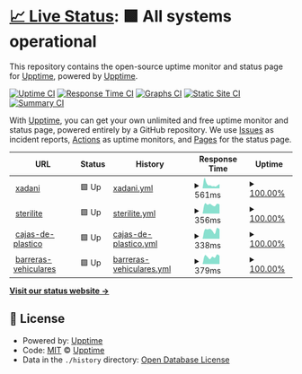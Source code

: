 # [📈 Live Status](https://demo.upptime.js.org): <!--live status--> **🟩 All systems operational**

This repository contains the open-source uptime monitor and status page for [Upptime](https://upptime.js.org), powered by [Upptime](https://github.com/upptime/upptime).

[![Uptime CI](https://github.com/AlonsoK28/xadani-upptime/workflows/Uptime%20CI/badge.svg)](https://github.com/AlonsoK28/xadani-upptime/actions?query=workflow%3A%22Uptime+CI%22)
[![Response Time CI](https://github.com/AlonsoK28/xadani-upptime/workflows/Response%20Time%20CI/badge.svg)](https://github.com/AlonsoK28/xadani-upptime/actions?query=workflow%3A%22Response+Time+CI%22)
[![Graphs CI](https://github.com/AlonsoK28/xadani-upptime/workflows/Graphs%20CI/badge.svg)](https://github.com/AlonsoK28/xadani-upptime/actions?query=workflow%3A%22Graphs+CI%22)
[![Static Site CI](https://github.com/AlonsoK28/xadani-upptime/workflows/Static%20Site%20CI/badge.svg)](https://github.com/AlonsoK28/xadani-upptime/actions?query=workflow%3A%22Static+Site+CI%22)
[![Summary CI](https://github.com/AlonsoK28/xadani-upptime/workflows/Summary%20CI/badge.svg)](https://github.com/AlonsoK28/xadani-upptime/actions?query=workflow%3A%22Summary+CI%22)

With [Upptime](https://upptime.js.org), you can get your own unlimited and free uptime monitor and status page, powered entirely by a GitHub repository. We use [Issues](https://github.com/upptime/upptime/issues) as incident reports, [Actions](https://github.com/AlonsoK28/xadani-upptime/actions) as uptime monitors, and [Pages](https://demo.upptime.js.org) for the status page.

<!--start: status pages-->
<!-- This summary is generated by Upptime (https://github.com/upptime/upptime) -->
<!-- Do not edit this manually, your changes will be overwritten -->
<!-- prettier-ignore -->
| URL | Status | History | Response Time | Uptime |
| --- | ------ | ------- | ------------- | ------ |
| <img alt="" src="https://res.cloudinary.com/xadani-mexico/image/upload/v1556506394/assets/favicon/xadani/xadani.png" height="13"> [xadani](https://www.xadani.com.mx) | 🟩 Up | [xadani.yml](https://github.com/AlonsoK28/xadani-upptime/commits/HEAD/history/xadani.yml) | <details><summary><img alt="Response time graph" src="./graphs/xadani/response-time-week.png" height="20"> 561ms</summary><br><a href="https://AlonsoK28.github.io/xadani-upptime/history/xadani"><img alt="Response time 903" src="https://img.shields.io/endpoint?url=https%3A%2F%2Fraw.githubusercontent.com%2FAlonsoK28%2Fxadani-upptime%2FHEAD%2Fapi%2Fxadani%2Fresponse-time.json"></a><br><a href="https://AlonsoK28.github.io/xadani-upptime/history/xadani"><img alt="24-hour response time 428" src="https://img.shields.io/endpoint?url=https%3A%2F%2Fraw.githubusercontent.com%2FAlonsoK28%2Fxadani-upptime%2FHEAD%2Fapi%2Fxadani%2Fresponse-time-day.json"></a><br><a href="https://AlonsoK28.github.io/xadani-upptime/history/xadani"><img alt="7-day response time 561" src="https://img.shields.io/endpoint?url=https%3A%2F%2Fraw.githubusercontent.com%2FAlonsoK28%2Fxadani-upptime%2FHEAD%2Fapi%2Fxadani%2Fresponse-time-week.json"></a><br><a href="https://AlonsoK28.github.io/xadani-upptime/history/xadani"><img alt="30-day response time 598" src="https://img.shields.io/endpoint?url=https%3A%2F%2Fraw.githubusercontent.com%2FAlonsoK28%2Fxadani-upptime%2FHEAD%2Fapi%2Fxadani%2Fresponse-time-month.json"></a><br><a href="https://AlonsoK28.github.io/xadani-upptime/history/xadani"><img alt="1-year response time 903" src="https://img.shields.io/endpoint?url=https%3A%2F%2Fraw.githubusercontent.com%2FAlonsoK28%2Fxadani-upptime%2FHEAD%2Fapi%2Fxadani%2Fresponse-time-year.json"></a></details> | <details><summary><a href="https://AlonsoK28.github.io/xadani-upptime/history/xadani">100.00%</a></summary><a href="https://AlonsoK28.github.io/xadani-upptime/history/xadani"><img alt="All-time uptime 99.86%" src="https://img.shields.io/endpoint?url=https%3A%2F%2Fraw.githubusercontent.com%2FAlonsoK28%2Fxadani-upptime%2FHEAD%2Fapi%2Fxadani%2Fuptime.json"></a><br><a href="https://AlonsoK28.github.io/xadani-upptime/history/xadani"><img alt="24-hour uptime 100.00%" src="https://img.shields.io/endpoint?url=https%3A%2F%2Fraw.githubusercontent.com%2FAlonsoK28%2Fxadani-upptime%2FHEAD%2Fapi%2Fxadani%2Fuptime-day.json"></a><br><a href="https://AlonsoK28.github.io/xadani-upptime/history/xadani"><img alt="7-day uptime 100.00%" src="https://img.shields.io/endpoint?url=https%3A%2F%2Fraw.githubusercontent.com%2FAlonsoK28%2Fxadani-upptime%2FHEAD%2Fapi%2Fxadani%2Fuptime-week.json"></a><br><a href="https://AlonsoK28.github.io/xadani-upptime/history/xadani"><img alt="30-day uptime 99.91%" src="https://img.shields.io/endpoint?url=https%3A%2F%2Fraw.githubusercontent.com%2FAlonsoK28%2Fxadani-upptime%2FHEAD%2Fapi%2Fxadani%2Fuptime-month.json"></a><br><a href="https://AlonsoK28.github.io/xadani-upptime/history/xadani"><img alt="1-year uptime 99.86%" src="https://img.shields.io/endpoint?url=https%3A%2F%2Fraw.githubusercontent.com%2FAlonsoK28%2Fxadani-upptime%2FHEAD%2Fapi%2Fxadani%2Fuptime-year.json"></a></details>
| <img alt="" src="https://res.cloudinary.com/xadani-mexico/image/upload/v1543876497/assets/favicon/sterilite/sterilite" height="13"> [sterilite](https://sterilite.mx) | 🟩 Up | [sterilite.yml](https://github.com/AlonsoK28/xadani-upptime/commits/HEAD/history/sterilite.yml) | <details><summary><img alt="Response time graph" src="./graphs/sterilite/response-time-week.png" height="20"> 356ms</summary><br><a href="https://AlonsoK28.github.io/xadani-upptime/history/sterilite"><img alt="Response time 436" src="https://img.shields.io/endpoint?url=https%3A%2F%2Fraw.githubusercontent.com%2FAlonsoK28%2Fxadani-upptime%2FHEAD%2Fapi%2Fsterilite%2Fresponse-time.json"></a><br><a href="https://AlonsoK28.github.io/xadani-upptime/history/sterilite"><img alt="24-hour response time 406" src="https://img.shields.io/endpoint?url=https%3A%2F%2Fraw.githubusercontent.com%2FAlonsoK28%2Fxadani-upptime%2FHEAD%2Fapi%2Fsterilite%2Fresponse-time-day.json"></a><br><a href="https://AlonsoK28.github.io/xadani-upptime/history/sterilite"><img alt="7-day response time 356" src="https://img.shields.io/endpoint?url=https%3A%2F%2Fraw.githubusercontent.com%2FAlonsoK28%2Fxadani-upptime%2FHEAD%2Fapi%2Fsterilite%2Fresponse-time-week.json"></a><br><a href="https://AlonsoK28.github.io/xadani-upptime/history/sterilite"><img alt="30-day response time 305" src="https://img.shields.io/endpoint?url=https%3A%2F%2Fraw.githubusercontent.com%2FAlonsoK28%2Fxadani-upptime%2FHEAD%2Fapi%2Fsterilite%2Fresponse-time-month.json"></a><br><a href="https://AlonsoK28.github.io/xadani-upptime/history/sterilite"><img alt="1-year response time 436" src="https://img.shields.io/endpoint?url=https%3A%2F%2Fraw.githubusercontent.com%2FAlonsoK28%2Fxadani-upptime%2FHEAD%2Fapi%2Fsterilite%2Fresponse-time-year.json"></a></details> | <details><summary><a href="https://AlonsoK28.github.io/xadani-upptime/history/sterilite">100.00%</a></summary><a href="https://AlonsoK28.github.io/xadani-upptime/history/sterilite"><img alt="All-time uptime 99.89%" src="https://img.shields.io/endpoint?url=https%3A%2F%2Fraw.githubusercontent.com%2FAlonsoK28%2Fxadani-upptime%2FHEAD%2Fapi%2Fsterilite%2Fuptime.json"></a><br><a href="https://AlonsoK28.github.io/xadani-upptime/history/sterilite"><img alt="24-hour uptime 100.00%" src="https://img.shields.io/endpoint?url=https%3A%2F%2Fraw.githubusercontent.com%2FAlonsoK28%2Fxadani-upptime%2FHEAD%2Fapi%2Fsterilite%2Fuptime-day.json"></a><br><a href="https://AlonsoK28.github.io/xadani-upptime/history/sterilite"><img alt="7-day uptime 100.00%" src="https://img.shields.io/endpoint?url=https%3A%2F%2Fraw.githubusercontent.com%2FAlonsoK28%2Fxadani-upptime%2FHEAD%2Fapi%2Fsterilite%2Fuptime-week.json"></a><br><a href="https://AlonsoK28.github.io/xadani-upptime/history/sterilite"><img alt="30-day uptime 100.00%" src="https://img.shields.io/endpoint?url=https%3A%2F%2Fraw.githubusercontent.com%2FAlonsoK28%2Fxadani-upptime%2FHEAD%2Fapi%2Fsterilite%2Fuptime-month.json"></a><br><a href="https://AlonsoK28.github.io/xadani-upptime/history/sterilite"><img alt="1-year uptime 99.89%" src="https://img.shields.io/endpoint?url=https%3A%2F%2Fraw.githubusercontent.com%2FAlonsoK28%2Fxadani-upptime%2FHEAD%2Fapi%2Fsterilite%2Fuptime-year.json"></a></details>
| <img alt="" src="https://res.cloudinary.com/xadani-mexico/image/upload/v1542061177/assets/favicon/cajas-de-plastico/favicon.ico" height="13"> [cajas-de-plastico](https://cajas-de-plastico.com) | 🟩 Up | [cajas-de-plastico.yml](https://github.com/AlonsoK28/xadani-upptime/commits/HEAD/history/cajas-de-plastico.yml) | <details><summary><img alt="Response time graph" src="./graphs/cajas-de-plastico/response-time-week.png" height="20"> 338ms</summary><br><a href="https://AlonsoK28.github.io/xadani-upptime/history/cajas-de-plastico"><img alt="Response time 436" src="https://img.shields.io/endpoint?url=https%3A%2F%2Fraw.githubusercontent.com%2FAlonsoK28%2Fxadani-upptime%2FHEAD%2Fapi%2Fcajas-de-plastico%2Fresponse-time.json"></a><br><a href="https://AlonsoK28.github.io/xadani-upptime/history/cajas-de-plastico"><img alt="24-hour response time 299" src="https://img.shields.io/endpoint?url=https%3A%2F%2Fraw.githubusercontent.com%2FAlonsoK28%2Fxadani-upptime%2FHEAD%2Fapi%2Fcajas-de-plastico%2Fresponse-time-day.json"></a><br><a href="https://AlonsoK28.github.io/xadani-upptime/history/cajas-de-plastico"><img alt="7-day response time 338" src="https://img.shields.io/endpoint?url=https%3A%2F%2Fraw.githubusercontent.com%2FAlonsoK28%2Fxadani-upptime%2FHEAD%2Fapi%2Fcajas-de-plastico%2Fresponse-time-week.json"></a><br><a href="https://AlonsoK28.github.io/xadani-upptime/history/cajas-de-plastico"><img alt="30-day response time 299" src="https://img.shields.io/endpoint?url=https%3A%2F%2Fraw.githubusercontent.com%2FAlonsoK28%2Fxadani-upptime%2FHEAD%2Fapi%2Fcajas-de-plastico%2Fresponse-time-month.json"></a><br><a href="https://AlonsoK28.github.io/xadani-upptime/history/cajas-de-plastico"><img alt="1-year response time 436" src="https://img.shields.io/endpoint?url=https%3A%2F%2Fraw.githubusercontent.com%2FAlonsoK28%2Fxadani-upptime%2FHEAD%2Fapi%2Fcajas-de-plastico%2Fresponse-time-year.json"></a></details> | <details><summary><a href="https://AlonsoK28.github.io/xadani-upptime/history/cajas-de-plastico">100.00%</a></summary><a href="https://AlonsoK28.github.io/xadani-upptime/history/cajas-de-plastico"><img alt="All-time uptime 99.90%" src="https://img.shields.io/endpoint?url=https%3A%2F%2Fraw.githubusercontent.com%2FAlonsoK28%2Fxadani-upptime%2FHEAD%2Fapi%2Fcajas-de-plastico%2Fuptime.json"></a><br><a href="https://AlonsoK28.github.io/xadani-upptime/history/cajas-de-plastico"><img alt="24-hour uptime 100.00%" src="https://img.shields.io/endpoint?url=https%3A%2F%2Fraw.githubusercontent.com%2FAlonsoK28%2Fxadani-upptime%2FHEAD%2Fapi%2Fcajas-de-plastico%2Fuptime-day.json"></a><br><a href="https://AlonsoK28.github.io/xadani-upptime/history/cajas-de-plastico"><img alt="7-day uptime 100.00%" src="https://img.shields.io/endpoint?url=https%3A%2F%2Fraw.githubusercontent.com%2FAlonsoK28%2Fxadani-upptime%2FHEAD%2Fapi%2Fcajas-de-plastico%2Fuptime-week.json"></a><br><a href="https://AlonsoK28.github.io/xadani-upptime/history/cajas-de-plastico"><img alt="30-day uptime 100.00%" src="https://img.shields.io/endpoint?url=https%3A%2F%2Fraw.githubusercontent.com%2FAlonsoK28%2Fxadani-upptime%2FHEAD%2Fapi%2Fcajas-de-plastico%2Fuptime-month.json"></a><br><a href="https://AlonsoK28.github.io/xadani-upptime/history/cajas-de-plastico"><img alt="1-year uptime 99.90%" src="https://img.shields.io/endpoint?url=https%3A%2F%2Fraw.githubusercontent.com%2FAlonsoK28%2Fxadani-upptime%2FHEAD%2Fapi%2Fcajas-de-plastico%2Fuptime-year.json"></a></details>
| <img alt="" src="https://res.cloudinary.com/xadani-mexico/image/upload/v1556505787/assets/favicon/barreras-vehiculares/icono-control-de-acceso-vehicular.png" height="13"> [barreras-vehiculares](https://barreras-vehiculares.mx) | 🟩 Up | [barreras-vehiculares.yml](https://github.com/AlonsoK28/xadani-upptime/commits/HEAD/history/barreras-vehiculares.yml) | <details><summary><img alt="Response time graph" src="./graphs/barreras-vehiculares/response-time-week.png" height="20"> 379ms</summary><br><a href="https://AlonsoK28.github.io/xadani-upptime/history/barreras-vehiculares"><img alt="Response time 407" src="https://img.shields.io/endpoint?url=https%3A%2F%2Fraw.githubusercontent.com%2FAlonsoK28%2Fxadani-upptime%2FHEAD%2Fapi%2Fbarreras-vehiculares%2Fresponse-time.json"></a><br><a href="https://AlonsoK28.github.io/xadani-upptime/history/barreras-vehiculares"><img alt="24-hour response time 392" src="https://img.shields.io/endpoint?url=https%3A%2F%2Fraw.githubusercontent.com%2FAlonsoK28%2Fxadani-upptime%2FHEAD%2Fapi%2Fbarreras-vehiculares%2Fresponse-time-day.json"></a><br><a href="https://AlonsoK28.github.io/xadani-upptime/history/barreras-vehiculares"><img alt="7-day response time 379" src="https://img.shields.io/endpoint?url=https%3A%2F%2Fraw.githubusercontent.com%2FAlonsoK28%2Fxadani-upptime%2FHEAD%2Fapi%2Fbarreras-vehiculares%2Fresponse-time-week.json"></a><br><a href="https://AlonsoK28.github.io/xadani-upptime/history/barreras-vehiculares"><img alt="30-day response time 346" src="https://img.shields.io/endpoint?url=https%3A%2F%2Fraw.githubusercontent.com%2FAlonsoK28%2Fxadani-upptime%2FHEAD%2Fapi%2Fbarreras-vehiculares%2Fresponse-time-month.json"></a><br><a href="https://AlonsoK28.github.io/xadani-upptime/history/barreras-vehiculares"><img alt="1-year response time 407" src="https://img.shields.io/endpoint?url=https%3A%2F%2Fraw.githubusercontent.com%2FAlonsoK28%2Fxadani-upptime%2FHEAD%2Fapi%2Fbarreras-vehiculares%2Fresponse-time-year.json"></a></details> | <details><summary><a href="https://AlonsoK28.github.io/xadani-upptime/history/barreras-vehiculares">100.00%</a></summary><a href="https://AlonsoK28.github.io/xadani-upptime/history/barreras-vehiculares"><img alt="All-time uptime 99.90%" src="https://img.shields.io/endpoint?url=https%3A%2F%2Fraw.githubusercontent.com%2FAlonsoK28%2Fxadani-upptime%2FHEAD%2Fapi%2Fbarreras-vehiculares%2Fuptime.json"></a><br><a href="https://AlonsoK28.github.io/xadani-upptime/history/barreras-vehiculares"><img alt="24-hour uptime 100.00%" src="https://img.shields.io/endpoint?url=https%3A%2F%2Fraw.githubusercontent.com%2FAlonsoK28%2Fxadani-upptime%2FHEAD%2Fapi%2Fbarreras-vehiculares%2Fuptime-day.json"></a><br><a href="https://AlonsoK28.github.io/xadani-upptime/history/barreras-vehiculares"><img alt="7-day uptime 100.00%" src="https://img.shields.io/endpoint?url=https%3A%2F%2Fraw.githubusercontent.com%2FAlonsoK28%2Fxadani-upptime%2FHEAD%2Fapi%2Fbarreras-vehiculares%2Fuptime-week.json"></a><br><a href="https://AlonsoK28.github.io/xadani-upptime/history/barreras-vehiculares"><img alt="30-day uptime 100.00%" src="https://img.shields.io/endpoint?url=https%3A%2F%2Fraw.githubusercontent.com%2FAlonsoK28%2Fxadani-upptime%2FHEAD%2Fapi%2Fbarreras-vehiculares%2Fuptime-month.json"></a><br><a href="https://AlonsoK28.github.io/xadani-upptime/history/barreras-vehiculares"><img alt="1-year uptime 99.90%" src="https://img.shields.io/endpoint?url=https%3A%2F%2Fraw.githubusercontent.com%2FAlonsoK28%2Fxadani-upptime%2FHEAD%2Fapi%2Fbarreras-vehiculares%2Fuptime-year.json"></a></details>

<!--end: status pages-->

[**Visit our status website →**](https://demo.upptime.js.org)

## 📄 License

- Powered by: [Upptime](https://github.com/upptime/upptime)
- Code: [MIT](./LICENSE) © [Upptime](https://upptime.js.org)
- Data in the `./history` directory: [Open Database License](https://opendatacommons.org/licenses/odbl/1-0/)

